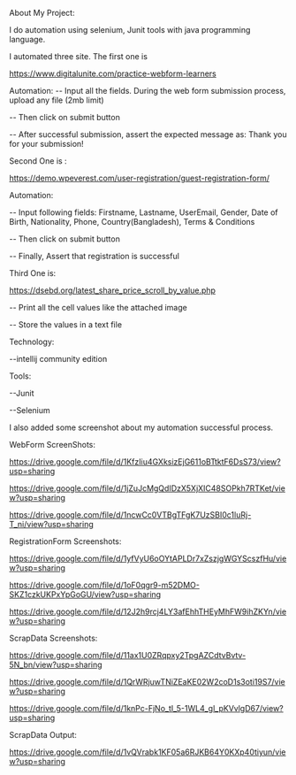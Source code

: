 About My Project:

I do automation using selenium, Junit tools with java programming language.

I automated three site. The first one is 

https://www.digitalunite.com/practice-webform-learners


Automation:
-- Input all the fields. During the web form submission process, upload any file (2mb limit)

-- Then click on submit button

-- After successful submission, assert the expected message as: Thank you for your submission!

Second One is :

https://demo.wpeverest.com/user-registration/guest-registration-form/

Automation:

-- Input following fields: Firstname, Lastname, UserEmail, Gender, Date of Birth, Nationality, Phone, Country(Bangladesh), Terms & Conditions

-- Then click on submit button

-- Finally, Assert that registration is successful


Third One is:

https://dsebd.org/latest_share_price_scroll_by_value.php

-- Print all the cell values like the attached image

-- Store the values in a text file

Technology:

--intellij community edition

Tools:

--Junit

--Selenium


I also added some screenshot about my automation successful process.

WebForm ScreenShots:

https://drive.google.com/file/d/1KfzIiu4GXksizEjG611oBTtktF6DsS73/view?usp=sharing

https://drive.google.com/file/d/1jZuJcMgQdIDzX5XjXIC48SOPkh7RTKet/view?usp=sharing

https://drive.google.com/file/d/1ncwCc0VTBgTFgK7UzSBI0c1luRj-T_ni/view?usp=sharing

RegistrationForm Screenshots:

https://drive.google.com/file/d/1yfVyU6oOYtAPLDr7xZszjgWGYScszfHu/view?usp=sharing

https://drive.google.com/file/d/1oF0qgr9-m52DMO-SKZ1czkUKPxYpGoGU/view?usp=sharing

https://drive.google.com/file/d/12J2h9rcj4LY3afEhhTHEyMhFW9ihZKYn/view?usp=sharing

ScrapData Screenshots:

https://drive.google.com/file/d/11ax1U0ZRqpxy2TpgAZCdtvBvtv-5N_bn/view?usp=sharing

https://drive.google.com/file/d/1QrWRjuwTNiZEaKE02W2coD1s3oti19S7/view?usp=sharing

https://drive.google.com/file/d/1knPc-FjNo_tI_5-1WL4_gl_pKVvlgD67/view?usp=sharing

ScrapData Output:

https://drive.google.com/file/d/1vQVrabk1KF05a6RJKB64Y0KXp40tiyun/view?usp=sharing

